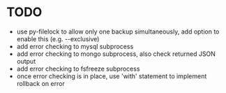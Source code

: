 TODO
====
- use py-filelock to allow only one backup simultaneously, add option to enable this (e.g. --exclusive)
- add error checking to mysql subprocess
- add error checking to mongo subprocess, also check returned JSON output
- add error checking to fsfreeze subprocess
- once error checking is in place, use 'with' statement to implement rollback on error
